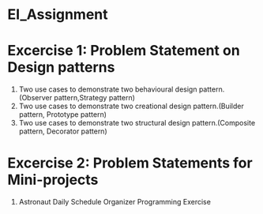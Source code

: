 # EI_Assignment
# Excercise 1: Problem Statement on Design patterns

1. Two use cases to demonstrate two behavioural design pattern.(Observer pattern,Strategy pattern)
2. Two use cases to demonstrate two creational design pattern.(Builder pattern, Prototype pattern)
3. Two use cases to demonstrate two structural design pattern.(Composite pattern, Decorator pattern)

# Excercise 2: Problem Statements for Mini-projects

1. Astronaut Daily Schedule Organizer Programming Exercise

